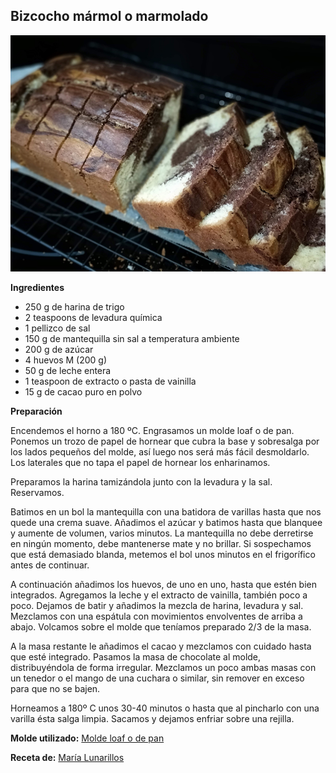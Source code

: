 ## Bizcocho mármol o marmolado

![Bizcocho marmolado](../../uploads/images/bizcocho-marmolado.jpg "Bizcocho marmolado")

**Ingredientes**

- 250 g de harina de trigo
- 2 teaspoons de levadura química
- 1 pellizco de sal
- 150 g de mantequilla sin sal a temperatura ambiente
- 200 g de azúcar
- 4 huevos M (200 g)
- 50 g de leche entera
- 1 teaspoon de extracto o pasta de vainilla
- 15 g de cacao puro en polvo 

**Preparación**

Encendemos el horno a 180 ºC. Engrasamos un molde loaf o de pan. Ponemos un trozo de papel de hornear que cubra la base y sobresalga por los lados pequeños del molde, así luego nos será más fácil desmoldarlo. Los laterales que no tapa el papel de hornear los enharinamos. 

Preparamos la harina tamizándola junto con la levadura y la sal. Reservamos.

Batimos en un bol la mantequilla con una batidora de varillas hasta que nos quede una crema suave. Añadimos el azúcar y batimos hasta que blanquee y aumente de volumen, varios minutos. La mantequilla no debe derretirse en ningún momento, debe mantenerse mate y no brillar. Si sospechamos que está demasiado blanda, metemos el bol unos minutos en el frigorífico antes de continuar.

A continuación añadimos los huevos, de uno en uno, hasta que estén bien integrados. Agregamos la leche y el extracto de vainilla, también poco a poco. Dejamos de batir y añadimos la mezcla de harina, levadura y sal. Mezclamos con una espátula con movimientos envolventes de arriba a abajo. Volcamos sobre el molde que teníamos preparado 2/3 de la masa. 

A la masa restante le añadimos el cacao y mezclamos con cuidado hasta que esté integrado. Pasamos la masa de chocolate al molde, distribuyéndola de forma irregular. Mezclamos un poco ambas masas con un tenedor o el mango de una cuchara o similar, sin remover en exceso para que no se bajen.

Horneamos a 180º C unos 30-40 minutos o hasta que al pincharlo con una varilla ésta salga limpia. Sacamos y dejamos enfriar sobre una rejilla.

**Molde utilizado:** [Molde loaf o de pan](../../moldes-y-utensilios.md)

**Receta de:** [María Lunarillos](https://www.marialunarillos.com/blog/2014/10/receta-de-bizcocho-marmol-o-marmolado.html)
